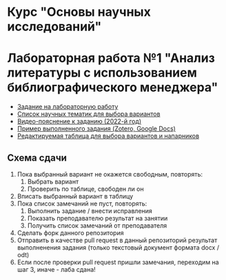 # Курс "Основы научных исследований"
# Лабораторная работа №1 "Анализ литературы с использованием библиографического менеджера"

- [Задание на лабораторную работу](https://github.com/itsecd/academic-lab-1/blob/main/lab-1-task.pdf)
- [Список научных тематик для выбора вариантов](https://github.com/itsecd/academic-lab-1/blob/main/topics_list.csv)
- [Видео-пояснение к заданию (2022-й год)](https://youtu.be/BiAtxL8tPaE)
- [Пример выполненного задания (Zotero, Google Docs)](https://github.com/itsecd/academic-lab-1/blob/main/lab-1-demo-project.zip)
- [Редактируемая таблица для выбора вариантов и напарников](https://docs.google.com/spreadsheets/d/1R-cP8I9hl9CpbiC55VbrNmIYxqk8lHzQjK4q8qle42g/edit?usp=sharing)

## Схема сдачи

1. Пока выбранный вариант не окажется свободным, повторять:
	1. Выбрать вариант
	2. Проверить по таблице, свободен ли он
2. Вписать выбранный вариант в таблицу
3. Пока список замечаний не пуст, повторять:
	1. Выполнить задание / внести исправления
	2. Показать преподавателю результат на занятии
	3. Получить список замечаний от преподавателя
4. Сделать форк данного репозитория
5. Отправить в качестве pull request в данный репозиторий результат выполненения задания (только текстовый документ формата docx / odt)
6. Если после проверки pull request пришли замечания, переходим на шаг 3, иначе - лаба сдана!
